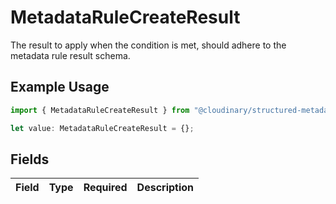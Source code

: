 # MetadataRuleCreateResult

The result to apply when the condition is met, should adhere to the metadata rule result schema.

## Example Usage

```typescript
import { MetadataRuleCreateResult } from "@cloudinary/structured-metadata/models/components";

let value: MetadataRuleCreateResult = {};
```

## Fields

| Field       | Type        | Required    | Description |
| ----------- | ----------- | ----------- | ----------- |